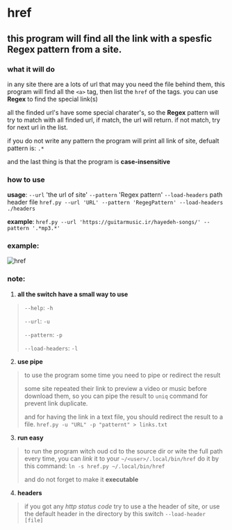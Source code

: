 # href

## this program will find all the link with a spesfic __Regex__ pattern from a site.



### what it will do

in any site there are a lots of url that may you need the file behind them, this program will find all the `<a>` tag, then list the `href` of the tags. you can use __Regex__ to find the special link(s)

all the finded url's have some special charater's, so the __Regex__ pattern will try to match with all finded url, if match, the url will return. if not match, try for next url in the list.

if you do not write any pattern the program will print all link of site, defualt pattern is: `.*`

and the last thing is that the program is __case-insensitive__




### how to use

__usage__:
        `--url` 'the url of site'
        `--pattern` 'Regex pattern'
        `--load-headers` path header file
        ```href.py --url 'URL' --pattern 'RegegPattern' --load-headers ./headers```

__example__:
        ```href.py --url 'https://guitarmusic.ir/hayedeh-songs/' --pattern '.*mp3.*'```

### example:
![href](https://s4.uupload.ir/files/ezgif.com-gif-maker_6tmk.gif)





### note:

1. __all the switch have a small way to use__
> `--help`: `-h`
>
> `--url`: `-u`
>
> `--pattern`: `-p`
>
> `--load-headers`: `-l`

2. __use pipe__
> to use the program some time you need to pipe or redirect the result
>
> some site repeated their link to preview a video or music before download them, so you can pipe the result to `uniq` command for prevent link duplicate.
>
> and for having the link in a text file, you should redirect the result to a file. `href.py -u "URL" -p "patternt" > links.txt`

3. __run easy__
> to run the program witch oud cd to the source dir or wite the full path every time, you can _link_ it to your `~/<user>/.local/bin/href`
do it by this command: `ln -s href.py ~/.local/bin/href`
>
> and do not forget to make it __executable__

4. __headers__
> if you got any _http status code_ try to use a the header of site, or use the default header in the directory
> by this switch `--load-header [file]`


